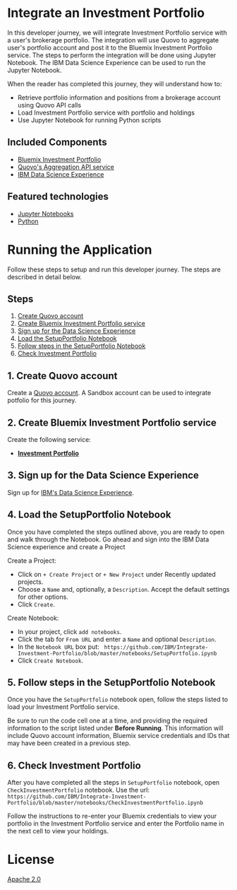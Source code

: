 # Integrate an Investment Portfolio

In this developer journey, we will integrate Investment Portfolio service with a user's brokerage portfolio.  The integration will use Quovo to aggregate user's portfolio account and post it to the Bluemix Investment Portfolio service. The steps to perform the integration will be done using Jupyter Notebook.  The IBM Data Science Experience can be used to run the Jupyter Notebook.

When the reader has completed this journey, they will understand how to:

* Retrieve portfolio information and positions from a brokerage account using Quovo API calls
* Load Investment Portfolio service with portfolio and holdings
* Use Jupyter Notebook for running Python scripts


## Included Components
+ [Bluemix Investment Portfolio](https://console.bluemix.net/apidocs/751-investment-portfolio)
+ [Quovo's Aggregation API service](https://api.quovo.com/docs/agg/)
+ [IBM Data Science Experience](https://www.ibm.com/bs-en/marketplace/data-science-experience)


## Featured technologies
+ [Jupyter Notebooks](http://jupyter.org/)
+ [Python](https://www.python.org/downloads/)


# Running the Application
Follow these steps to setup and run this developer journey. The steps are described in detail below.

## Steps
1. [Create Quovo account](#1-create-quovo-account)
2. [Create Bluemix Investment Portfolio service](#2-create-bluemix-investment-portfolio-service)
3. [Sign up for the Data Science Experience](#3-sign-up-for-the-data-science-experience)
4. [Load the SetupPortfolio Notebook](#4-load-the-setupportfolio-notebook)
5. [Follow steps in the SetupPortfolio Notebook](#5-follow-steps-in-the-setupportfolio-notebook)
6. [Check Investment Portfolio](#6-check-investment-portfolio)

## 1. Create Quovo account

Create a [Quovo account](https://www.quovo.com/pricing/).  A Sandbox account can be used to integrate potfolio for this journey.


## 2. Create Bluemix Investment Portfolio service

Create the following service:

* [**Investment Portfolio**](https://console.ng.bluemix.net/catalog/services/investment-portfolio)


## 3. Sign up for the Data Science Experience

Sign up for [IBM's Data Science Experience](https://datascience.ibm.com/).

## 4. Load the SetupPortfolio Notebook

Once you have completed the steps outlined above, you are ready to open and walk through the Notebook.  Go ahead and sign into the IBM Data Science experience and create a Project

Create a Project:
* Click on ``+ Create Project`` or ``+ New Project`` under Recently updated projects.
* Choose a ``Name`` and, optionally, a ``Description``. Accept the default settings for other options.
* Click ``Create``.

Create Notebook:
* In your project, click ``add notebooks``.
* Click the tab for ``From URL`` and enter a ``Name`` and optional ``Description``.
* In the ``Notebook URL`` box put:
`` https://github.com/IBM/Integrate-Investment-Portfolio/blob/master/notebooks/SetupPortfolio.ipynb``
* Click ``Create Notebook``.


## 5. Follow steps in the SetupPortfolio Notebook

Once you have the ``SetupPortfolio`` notebook open, follow the steps listed to load your Investment Portfolio service.

Be sure to run the code cell one at a time, and providing the required information to the script listed under __Before Running__.  This information will include Quovo account information, Bluemix service credentials and IDs that may have been created in a previous step.


## 6. Check Investment Portfolio

After you have completed all the steps in ``SetupPortfolio`` notebook, open ``CheckInvestmentPortfolio`` notebook. Use the url: ``https://github.com/IBM/Integrate-Investment-Portfolio/blob/master/notebooks/CheckInvestmentPortfolio.ipynb``

Follow the instructions to re-enter your Bluemix credentials to view your portfolio in the Investment Portfolio service and enter the Portfolio name in the next cell to view your holdings.


# License

[Apache 2.0](LICENSE)
